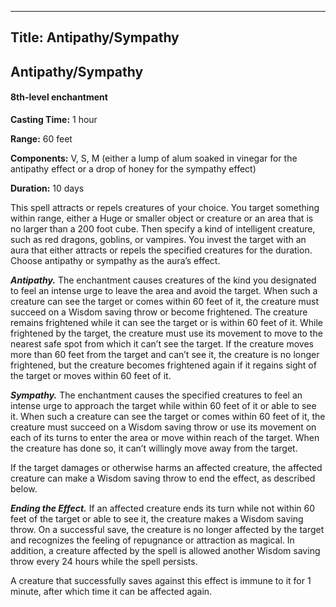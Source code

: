 -------------------------
Title: Antipathy/Sympathy
-------------------------

## Antipathy/Sympathy

#### 8th-level enchantment


**Casting Time:** 1 hour

**Range:** 60 feet

**Components:** V, S, M (either a lump of alum soaked in vinegar for the
antipathy effect or a drop of honey for the
sympathy effect)

**Duration:** 10 days


This spell attracts or repels creatures of your choice. You target
something within range, either a Huge or smaller object or creature or
an area that is no larger than a 200 foot cube. Then specify a kind
of intelligent creature, such as red dragons, goblins, or vampires. You
invest the target with an aura that either attracts or repels the
specified creatures for the duration. Choose antipathy or sympathy as
the aura’s effect.

**_Antipathy._** The enchantment causes creatures of the kind
you designated to feel an intense urge to leave the area and avoid the
target. When such a creature can see the target or comes within 60 feet
of it, the creature must succeed on a Wisdom saving throw or become
frightened. The creature remains frightened while it can see the target
or is within 60 feet of it. While frightened by the target, the creature
must use its movement to move to the nearest safe spot from which it
can’t see the target. If the creature moves more than 60 feet from the
target and can’t see it, the creature is no longer frightened, but the
creature becomes frightened again if it regains sight of the target or
moves within 60 feet of it.

**_Sympathy._** The enchantment causes the specified creatures
to feel an intense urge to approach the target while within 60 feet of
it or able to see it. When such a creature can see the target or comes
within 60 feet of it, the creature must succeed on a Wisdom saving throw
or use its movement on each of its turns to enter the area or move
within reach of the target. When the creature has done so, it can’t
willingly move away from the target.

If the target damages or otherwise harms an affected creature, the
affected creature can make a Wisdom saving throw to end the effect, as
described below.

**_Ending the Effect._** If an affected creature ends its turn
while not within 60 feet of the target or able to see it, the creature
makes a Wisdom saving throw. On a successful save, the creature is no
longer affected by the target and recognizes the feeling of repugnance
or attraction as magical. In addition, a creature affected by the spell
is allowed another
Wisdom saving throw every 24 hours while the spell persists.

A creature that successfully saves against this effect is immune to it
for 1 minute, after which time it can be affected again.


